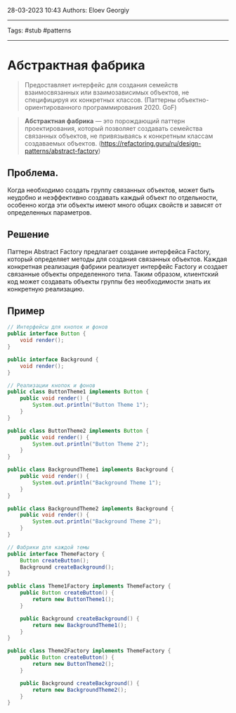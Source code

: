 28-03-2023
10:43
Authors: Eloev Georgiy 
***
Tags: #stub #patterns 
***
# Абстрактная фабрика


>Предоставляет интерфейс для создания семейств взаимосвязанных или взаимозависимых объектов, не специфицируя их конкретных классов.
>(Паттерны объектно-ориентированного программирования 2020. GoF)

>**Абстрактная фабрика** — это порождающий паттерн проектирования, который позволяет создавать семейства связанных объектов, не привязываясь к конкретным классам создаваемых объектов.
>(https://refactoring.guru/ru/design-patterns/abstract-factory)


## Проблема.
Когда необходимо создать группу связанных объектов, может быть неудобно и неэффективно создавать каждый объект по отдельности, особенно когда эти объекты имеют много общих свойств и зависят от определенных параметров.

## Решение

Паттерн Abstract Factory предлагает создание интерфейса Factory, который определяет методы для создания связанных объектов. Каждая конкретная реализация фабрики реализует интерфейс Factory и создает связанные объекты определенного типа. Таким образом, клиентский код может создавать объекты группы без необходимости знать их конкретную реализацию.

## Пример

```java
// Интерфейсы для кнопок и фонов
public interface Button {
    void render();
}

public interface Background {
    void render();
}

// Реализации кнопок и фонов
public class ButtonTheme1 implements Button {
    public void render() {
        System.out.println("Button Theme 1");
    }
}

public class ButtonTheme2 implements Button {
    public void render() {
        System.out.println("Button Theme 2");
    }
}

public class BackgroundTheme1 implements Background {
    public void render() {
        System.out.println("Background Theme 1");
    }
}

public class BackgroundTheme2 implements Background {
    public void render() {
        System.out.println("Background Theme 2");
    }
}

// Фабрики для каждой темы
public interface ThemeFactory {
    Button createButton();
    Background createBackground();
}

public class Theme1Factory implements ThemeFactory {
    public Button createButton() {
        return new ButtonTheme1();
    }

    public Background createBackground() {
        return new BackgroundTheme1();
    }
}

public class Theme2Factory implements ThemeFactory {
    public Button createButton() {
        return new ButtonTheme2();
    }

    public Background createBackground() {
        return new BackgroundTheme2();
    }
}
```